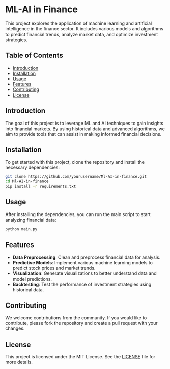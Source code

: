 # ML-AI in Finance

This project explores the application of machine learning and artificial intelligence in the finance sector. It includes various models and algorithms to predict financial trends, analyze market data, and optimize investment strategies.

## Table of Contents

- [Introduction](#introduction)
- [Installation](#installation)
- [Usage](#usage)
- [Features](#features)
- [Contributing](#contributing)
- [License](#license)

## Introduction

The goal of this project is to leverage ML and AI techniques to gain insights into financial markets. By using historical data and advanced algorithms, we aim to provide tools that can assist in making informed financial decisions.

## Installation

To get started with this project, clone the repository and install the necessary dependencies:

```bash
git clone https://github.com/yourusername/Ml-AI-in-finance.git
cd Ml-AI-in-finance
pip install -r requirements.txt
```

## Usage

After installing the dependencies, you can run the main script to start analyzing financial data:

```bash
python main.py
```

## Features

- **Data Preprocessing**: Clean and preprocess financial data for analysis.
- **Predictive Models**: Implement various machine learning models to predict stock prices and market trends.
- **Visualization**: Generate visualizations to better understand data and model predictions.
- **Backtesting**: Test the performance of investment strategies using historical data.

## Contributing

We welcome contributions from the community. If you would like to contribute, please fork the repository and create a pull request with your changes.

## License

This project is licensed under the MIT License. See the [LICENSE](LICENSE) file for more details.
